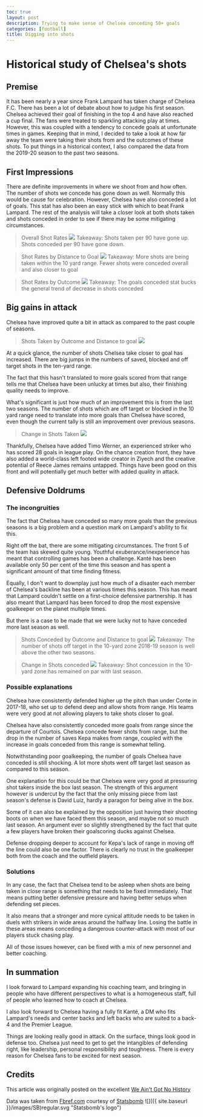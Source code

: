 ```yaml
---
toc: true
layout: post
description: Trying to make sense of Chelsea conceding 50+ goals
categories: [football]
title: Digging into shots
---
```


# Historical study of Chelsea's shots

## Premise
It has been nearly a year since Frank Lampard has taken charge of Chelsea F.C. There has been a lot of debate about how to judge his first season. Chelsea achieved their goal of finishing in the top 4 and have also reached a cup final. The fans were treated to sparkling attacking play at times. However, this was coupled with a tendency to concede goals at unfortunate times in games. Keeping that in mind, I decided to take a look at how far away the team were taking their shots from and the outcomes of these shots. To put things in a historical context, I also compared the data from the 2019-20 season to the past two seasons.

## First Impressions
There are definite improvements in where we shoot from and how often. The number of shots we concede has gone down as well. Normally this would be cause for celebration. However, Chelsea have also conceded a lot of goals. This stat has also been an easy stick with which to beat Frank Lampard. The rest of the analysis will take a closer look at both shots taken and shots conceded in order to see if there may be some mitigating circumstances.
> Overall Shot Rates
![](https://i.imgur.com/l9ZXMhy.png)
> Takeaway: Shots taken per 90 have gone up. Shots conceded per 90 have gone down.<br/>

> Shot Rates by Distance to Goal
![](https://i.imgur.com/nSuI0VW.png)
> Takeaway: More shots are being taken within the 10 yard range. Fewer shots were conceded overall and also closer to goal<br/>

> Shot Rates by Outcome
![](https://i.imgur.com/1MSPfwp.png)
> Takeaway: The goals conceded stat bucks the general trend of decrease in shots conceded<br/>

## Big gains in attack
Chelsea have improved quite a bit in attack as compared to the past couple of seasons.
> Shots Taken by Outcome and Distance to goal
![](https://i.imgur.com/YtBHM4b.png)

At a quick glance, the number of shots Chelsea take closer to goal has increased. There are big jumps in the numbers of saved, blocked and off target shots in the ten-yard range.

The fact that this hasn't translated to more goals scored from that range tells me that Chelsea have been unlucky at times but also, their finishing quality needs to improve. 

What's significant is just how much of an improvement this is from the last two seasons. The number of shots which are off target or blocked in the 10 yard range need to translate into more goals than Chelsea have scored, even though the current tally is still an improvement over previous seasons.

> Change in Shots Taken
![](https://i.imgur.com/zBf96XY.png)

Thankfully, Chelsea have added Timo Werner, an experienced striker who has scored 28 goals in league play. On the chance creation front, they have also added a world-class left footed wide creator in Ziyech and the creative potential of Reece James remains untapped. Things have been good on this front and will potentially get much better with added quality in attack.

## Defensive Doldrums

### The incongruities

The fact that Chelsea have conceded so many more goals than the previous seasons is a big problem and a question mark on Lampard's ability to fix this.

Right off the bat, there are some mitigating circumstances. The front 5 of the team has skewed quite young. Youthful exuberance/inexperience has meant that controlling games has been a challenge. Kanté has been available only 50 per cent of the time this season and has spent a significant amount of that time finding fitness. 

Equally, I don't want to downplay just how much of a disaster each member of Chelsea's backline has been at various times this season. This has meant that Lampard couldn't settle on a first-choice defensive partnership. It has also meant that Lampard has been forced to drop the most expensive goalkeeper on the planet multiple times. 

But there is a case to be made that we were lucky not to have conceded more last season as well.
> Shots Conceded by Outcome and Distance to goal
![](https://i.imgur.com/S1Xpl4a.png)
> Takeaway: The number of shots off target in the 10-yard zone 2018-19 season is well above the other two seasons.<br/>

> Change in Shots conceded
![](https://i.imgur.com/qTDOKso.png)
> Takeaway: Shot concession in the 10-yard zone has remained on par with last season.

### Possible explanations
Chelsea have consistently defended higher up the pitch than under Conte in 2017-18, who set up to defend deep and allow shots from range. His teams were very good at not allowing players to take shots closer to goal. 

Chelsea have also consistently conceded more goals from range since the departure of Courtois. Chelsea concede fewer shots from range, but the drop in the number of saves Kepa makes from range, coupled with the increase in goals conceded from this range is somewhat telling. 

Notwithstanding poor goalkeeping, the number of goals Chelsea have conceded is still shocking. A lot more shots went off target last season as compared to this season.

One explanation for this could be that Chelsea were very good at pressuring shot takers inside the box last season. The strength of this argument however is undercut by the fact that the only missing piece from last season's defense is David Luiz, hardly a paragon for being alive in the box.

Some of it can also be explained by the opposition just having their shooting boots on when we have faced them this season, and maybe not so much last season. An argument ever so slightly strengthened by the fact that quite a few players have broken their goalscoring ducks against Chelsea. 

Defense dropping deeper to account for Kepa's lack of range in moving off the line could also be one factor. There is clearly no trust in the goalkeeper both from the coach and the outfield players.

### Solutions
In any case, the fact that Chelsea tend to be asleep when shots are being taken in close range is something that needs to be fixed immediately. That means putting better defensive pressure and having better setups when defending set pieces. 

It also means that a stronger and more cynical attitude needs to be taken in duels with strikers in wide areas around the halfway line. Losing the battle in these areas means conceding a dangerous counter-attack with most of our players stuck chasing play.

All of those issues however, can be fixed with a mix of new personnel and better coaching. 

## In summation
I look forward to Lampard expanding his coaching team, and bringing in people who have different perspectives to what is a homogeneous staff, full of people who learned how to coach at Chelsea. 

I also look forward to Chelsea having a fully fit Kanté, a DM who fits Lampard's needs and center backs and left backs who are suited to a back-4 and the Premier League.

Things are looking really good in attack. On the surface, things look good in defense too. Chelsea just need to get to get the intangibles of defending right, like leadership, personal responsibility and toughness. There is every reason for Chelsea fans to be excited for next season.

## Credits
This article was originally posted on the excellent [We Ain't Got No History](https://weaintgotnohistory.sbnation.com/2020/8/6/21356985/digging-into-shots)

Data was taken from [Fbref.com](https://fbref.com/en/) courtesy of [Statsbomb](https://statsbomb.com/)
![]({{ site.baseurl }}/images/SB)regular.svg "Statsbomb's logo")